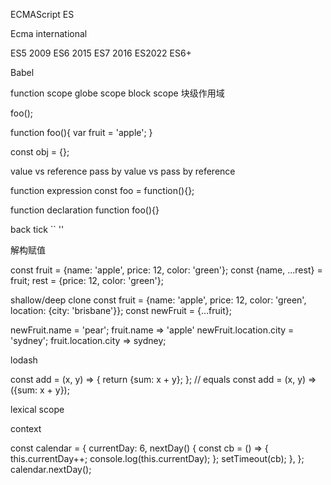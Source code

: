 ECMAScript
ES

Ecma international

ES5 2009
ES6 2015
ES7 2016
ES2022
ES6+

Babel

function scope
globe scope
block scope 块级作用域

foo();

function foo(){
var fruit = 'apple';
}

const obj = {};

value vs reference
pass by value vs pass by reference

function expression
const foo = function(){};

function declaration
function foo(){}

back tick
``
''

解构赋值

const fruit = {name: 'apple', price: 12, color: 'green'};
const {name, ...rest} = fruit;
rest = {price: 12, color: 'green'};

shallow/deep clone
const fruit = {name: 'apple', price: 12, color: 'green', location: {city: 'brisbane'}};
const newFruit = {...fruit};

newFruit.name = 'pear';
fruit.name => 'apple'
newFruit.location.city = 'sydney';
fruit.location.city => sydney;

lodash

const add = (x, y) => {
return {sum: x + y};
};
// equals
const add = (x, y) => ({sum: x + y});

lexical scope

context

const calendar = {
currentDay: 6,
nextDay() {
const cb = () => {
this.currentDay++;
console.log(this.currentDay);
};
setTimeout(cb);
},
};
calendar.nextDay();
